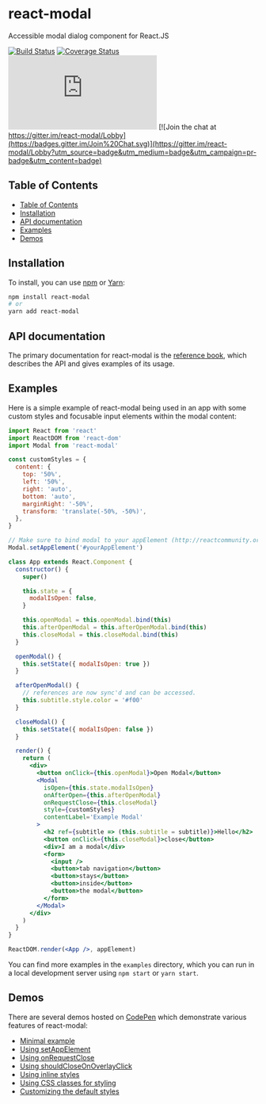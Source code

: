 # react-modal

Accessible modal dialog component for React.JS

[![Build Status](https://travis-ci.org/reactjs/react-modal.svg?branch=v1)](https://travis-ci.org/reactjs/react-modal)
[![Coverage Status](https://coveralls.io/repos/github/reactjs/react-modal/badge.svg?branch=master)](https://coveralls.io/github/reactjs/react-modal?branch=master)
![gzip size](https://img.badgesize.io/https://unpkg.com/react-modal/dist/react-modal.min.js?compression=gzip)
[![Join the chat at https://gitter.im/react-modal/Lobby](https://badges.gitter.im/Join%20Chat.svg)](https://gitter.im/react-modal/Lobby?utm_source=badge&utm_medium=badge&utm_campaign=pr-badge&utm_content=badge)

## Table of Contents

- [Table of Contents](#Table-of-Contents)
- [Installation](#Installation)
- [API documentation](#API-documentation)
- [Examples](#Examples)
- [Demos](#Demos)

## Installation

To install, you can use [npm](https://npmjs.org/) or [Yarn](https://yarnpkg.com):

```sh
npm install react-modal
# or
yarn add react-modal
```

## API documentation

The primary documentation for react-modal is the
[reference book](https://reactjs.github.io/react-modal), which describes the API
and gives examples of its usage.

## Examples

Here is a simple example of react-modal being used in an app with some custom
styles and focusable input elements within the modal content:

```jsx
import React from 'react'
import ReactDOM from 'react-dom'
import Modal from 'react-modal'

const customStyles = {
  content: {
    top: '50%',
    left: '50%',
    right: 'auto',
    bottom: 'auto',
    marginRight: '-50%',
    transform: 'translate(-50%, -50%)',
  },
}

// Make sure to bind modal to your appElement (http://reactcommunity.org/react-modal/accessibility/)
Modal.setAppElement('#yourAppElement')

class App extends React.Component {
  constructor() {
    super()

    this.state = {
      modalIsOpen: false,
    }

    this.openModal = this.openModal.bind(this)
    this.afterOpenModal = this.afterOpenModal.bind(this)
    this.closeModal = this.closeModal.bind(this)
  }

  openModal() {
    this.setState({ modalIsOpen: true })
  }

  afterOpenModal() {
    // references are now sync'd and can be accessed.
    this.subtitle.style.color = '#f00'
  }

  closeModal() {
    this.setState({ modalIsOpen: false })
  }

  render() {
    return (
      <div>
        <button onClick={this.openModal}>Open Modal</button>
        <Modal
          isOpen={this.state.modalIsOpen}
          onAfterOpen={this.afterOpenModal}
          onRequestClose={this.closeModal}
          style={customStyles}
          contentLabel='Example Modal'
        >
          <h2 ref={subtitle => (this.subtitle = subtitle)}>Hello</h2>
          <button onClick={this.closeModal}>close</button>
          <div>I am a modal</div>
          <form>
            <input />
            <button>tab navigation</button>
            <button>stays</button>
            <button>inside</button>
            <button>the modal</button>
          </form>
        </Modal>
      </div>
    )
  }
}

ReactDOM.render(<App />, appElement)
```

You can find more examples in the `examples` directory, which you can run in a
local development server using `npm start` or `yarn start`.

## Demos

There are several demos hosted on [CodePen](https://codepen.io) which
demonstrate various features of react-modal:

- [Minimal example](https://codepen.io/claydiffrient/pen/KNxgav)
- [Using setAppElement](https://codepen.io/claydiffrient/pen/ENegGJ)
- [Using onRequestClose](https://codepen.io/claydiffrient/pen/KNjVBx)
- [Using shouldCloseOnOverlayClick](https://codepen.io/claydiffrient/pen/woLzwo)
- [Using inline styles](https://codepen.io/claydiffrient/pen/ZBmyKz)
- [Using CSS classes for styling](https://codepen.io/claydiffrient/pen/KNjVrG)
- [Customizing the default styles](https://codepen.io/claydiffrient/pen/pNXgqQ)
